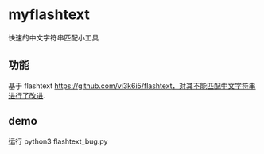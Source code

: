 # myflashtext
快速的中文字符串匹配小工具

## 功能
基于 flashtext https://github.com/vi3k6i5/flashtext，对其不能匹配中文字符串进行了改进.

## demo 
运行 python3 flashtext_bug.py

